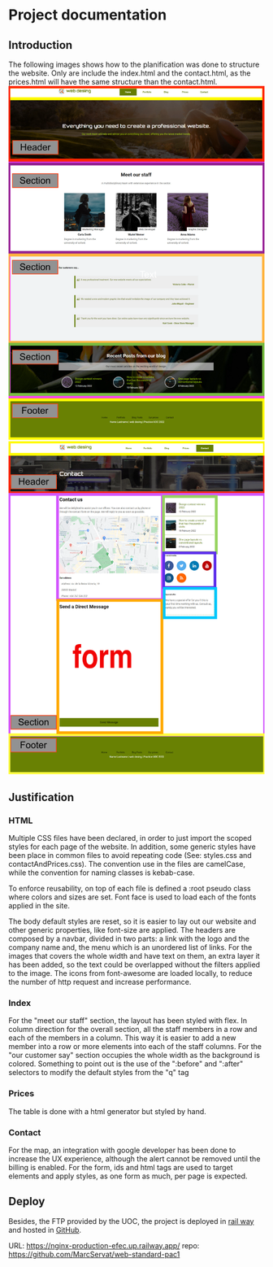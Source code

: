 # Project documentation

## Introduction

The following images shows how to the planification was done to structure the website. Only are include the index.html and the contact.html, as the prices.html will have the same structure than the contact.html.
![img_1.png](img_1.png)
![img_2.png](img_2.png)


## Justification

### HTML
Multiple CSS files have been declared, in order to just import the scoped styles for each page of the website. In addition, some generic styles have been place in common files to avoid repeating code (See: styles.css and contactAndPrices.css).
The convention use in the files are camelCase, while the convention for naming classes is kebab-case.

To enforce reusability, on top of each file is defined a :root pseudo class where colors and sizes are set.
Font face is used to load each of the fonts applied in the site.

The body default styles are reset, so it is easier to lay out our website and other generic properties, like font-size are applied.
The headers are composed by a navbar, divided in two parts: a link with the logo and the company name and, the menu which is an unordered list of links.
For the images that covers the whole width and have text on them, an extra layer it has been added, so the text could be overlapped without the filters applied to the image.
The icons from font-awesome are loaded locally, to reduce the number of http request and increase performance.

### Index

For the "meet our staff" section, the layout has been styled with flex. In column direction for the overall section, all the staff members in a row and each of the  members in a column.
This way it is easier to add a new member into a row or more elements into each of the staff columns.
For the "our customer say" section occupies the whole width as the background is colored. Something to point out is the use of the ":before" and ":after" selectors to modify the default styles from the "q" tag

### Prices

The table is done with a html generator but styled by hand.


### Contact 

For the map, an integration with google developer has been done to increase the UX experience, although the alert cannot be removed until the billing is enabled.
For the form, ids and html tags are used to target elements and apply styles, as one form as much, per page is expected.


## Deploy
Besides, the FTP provided by the UOC, the project is deployed in [rail way](https://railway.app/) and hosted in [GitHub](https://github.com/MarcServat/web-standard-pac1).

URL: https://nginx-production-efec.up.railway.app/
repo: https://github.com/MarcServat/web-standard-pac1




